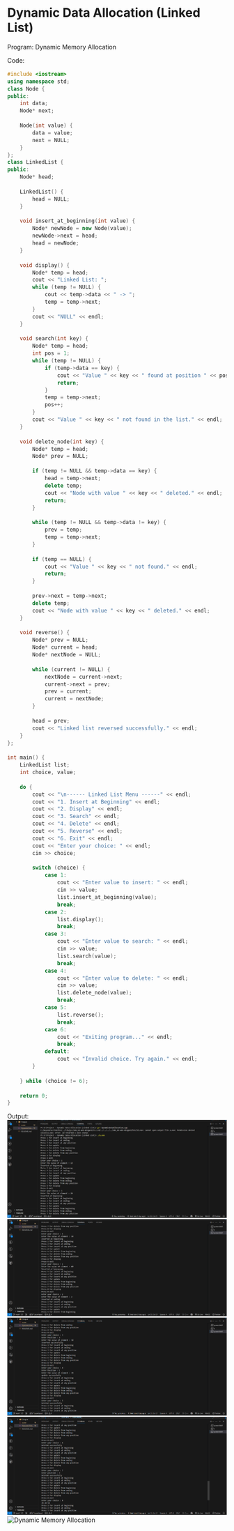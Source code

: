 # Dynamic Data Allocation (Linked List)
Program: Dynamic Memory Allocation

Code:
```cpp
#include <iostream>
using namespace std;
class Node {
public:
    int data;
    Node* next;

    Node(int value) {
        data = value;
        next = NULL;
    }
};
class LinkedList {
public:
    Node* head;

    LinkedList() {
        head = NULL;
    }

    void insert_at_beginning(int value) {
        Node* newNode = new Node(value);
        newNode->next = head;
        head = newNode;
    }

    void display() {
        Node* temp = head;
        cout << "Linked List: ";
        while (temp != NULL) {
            cout << temp->data << " -> ";
            temp = temp->next;
        }
        cout << "NULL" << endl;
    }

    void search(int key) {
        Node* temp = head;
        int pos = 1;
        while (temp != NULL) {
            if (temp->data == key) {
                cout << "Value " << key << " found at position " << pos << endl;
                return;
            }
            temp = temp->next;
            pos++;
        }
        cout << "Value " << key << " not found in the list." << endl;
    }

    void delete_node(int key) {
        Node* temp = head;
        Node* prev = NULL;

        if (temp != NULL && temp->data == key) {
            head = temp->next;
            delete temp;
            cout << "Node with value " << key << " deleted." << endl;
            return;
        }

        while (temp != NULL && temp->data != key) {
            prev = temp;
            temp = temp->next;
        }

        if (temp == NULL) {
            cout << "Value " << key << " not found." << endl;
            return;
        }

        prev->next = temp->next;
        delete temp;
        cout << "Node with value " << key << " deleted." << endl;
    }

    void reverse() {
        Node* prev = NULL;
        Node* current = head;
        Node* nextNode = NULL;

        while (current != NULL) {
            nextNode = current->next;
            current->next = prev;
            prev = current;
            current = nextNode;
        }

        head = prev;
        cout << "Linked list reversed successfully." << endl;
    }
};

int main() {
    LinkedList list;
    int choice, value;

    do {
        cout << "\n------ Linked List Menu ------" << endl;
        cout << "1. Insert at Beginning" << endl;
        cout << "2. Display" << endl;
        cout << "3. Search" << endl;
        cout << "4. Delete" << endl;
        cout << "5. Reverse" << endl;
        cout << "6. Exit" << endl;
        cout << "Enter your choice: " << endl;
        cin >> choice;

        switch (choice) {
            case 1:
                cout << "Enter value to insert: " << endl;
                cin >> value;
                list.insert_at_beginning(value);
                break;
            case 2:
                list.display();
                break;
            case 3:
                cout << "Enter value to search: " << endl;
                cin >> value;
                list.search(value);
                break;
            case 4:
                cout << "Enter value to delete: " << endl;
                cin >> value;
                list.delete_node(value);
                break;
            case 5:
                list.reverse();
                break;
            case 6:
                cout << "Exiting program..." << endl;
                break;
            default:
                cout << "Invalid choice. Try again." << endl;
        }

    } while (choice != 6);

    return 0;
}
```

Output:
![Dynamic Memory Allocation](https://github.com/jinaljain0705/Project---Dynamic-Data-Allocation--Linked-List-/blob/main/Output/Output-1.png)
![Dynamic Memory Allocation](https://github.com/jinaljain0705/Project---Dynamic-Data-Allocation--Linked-List-/blob/main/Output/Output-2.png)
![Dynamic Memory Allocation](https://github.com/jinaljain0705/Project---Dynamic-Data-Allocation--Linked-List-/blob/main/Output/Output-3.png)
![Dynamic Memory Allocation](https://github.com/jinaljain0705/Project---Dynamic-Data-Allocation--Linked-List-/blob/main/Output/Output-4.png)
![Dynamic Memory Allocation]()
